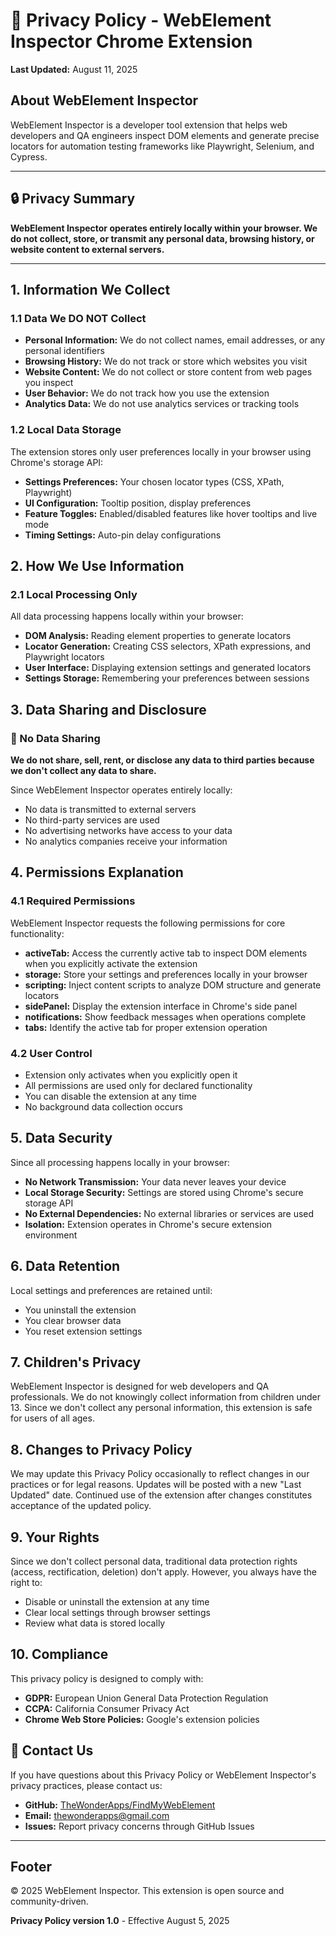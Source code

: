 # 🎯 Privacy Policy - WebElement Inspector Chrome Extension

**Last Updated:** August 11, 2025

## About WebElement Inspector

WebElement Inspector is a developer tool extension that helps web developers and QA engineers inspect DOM elements and generate precise locators for automation testing frameworks like Playwright, Selenium, and Cypress.

---

## 🔒 Privacy Summary

**WebElement Inspector operates entirely locally within your browser. We do not collect, store, or transmit any personal data, browsing history, or website content to external servers.**

---

## 1. Information We Collect

### 1.1 Data We DO NOT Collect

- **Personal Information:** We do not collect names, email addresses, or any personal identifiers
- **Browsing History:** We do not track or store which websites you visit
- **Website Content:** We do not collect or store content from web pages you inspect
- **User Behavior:** We do not track how you use the extension
- **Analytics Data:** We do not use analytics services or tracking tools

### 1.2 Local Data Storage

The extension stores only user preferences locally in your browser using Chrome's storage API:

- **Settings Preferences:** Your chosen locator types (CSS, XPath, Playwright)
- **UI Configuration:** Tooltip position, display preferences
- **Feature Toggles:** Enabled/disabled features like hover tooltips and live mode
- **Timing Settings:** Auto-pin delay configurations

## 2. How We Use Information

### 2.1 Local Processing Only

All data processing happens locally within your browser:

- **DOM Analysis:** Reading element properties to generate locators
- **Locator Generation:** Creating CSS selectors, XPath expressions, and Playwright locators
- **User Interface:** Displaying extension settings and generated locators
- **Settings Storage:** Remembering your preferences between sessions

## 3. Data Sharing and Disclosure

### 🚫 No Data Sharing

**We do not share, sell, rent, or disclose any data to third parties because we don't collect any data to share.**

Since WebElement Inspector operates entirely locally:

- No data is transmitted to external servers
- No third-party services are used
- No advertising networks have access to your data
- No analytics companies receive your information

## 4. Permissions Explanation

### 4.1 Required Permissions

WebElement Inspector requests the following permissions for core functionality:

- **activeTab:** Access the currently active tab to inspect DOM elements when you explicitly activate the extension
- **storage:** Store your settings and preferences locally in your browser
- **scripting:** Inject content scripts to analyze DOM structure and generate locators
- **sidePanel:** Display the extension interface in Chrome's side panel
- **notifications:** Show feedback messages when operations complete
- **tabs:** Identify the active tab for proper extension operation

### 4.2 User Control

- Extension only activates when you explicitly open it
- All permissions are used only for declared functionality
- You can disable the extension at any time
- No background data collection occurs

## 5. Data Security

Since all processing happens locally in your browser:

- **No Network Transmission:** Your data never leaves your device
- **Local Storage Security:** Settings are stored using Chrome's secure storage API
- **No External Dependencies:** No external libraries or services are used
- **Isolation:** Extension operates in Chrome's secure extension environment

## 6. Data Retention

Local settings and preferences are retained until:

- You uninstall the extension
- You clear browser data
- You reset extension settings

## 7. Children's Privacy

WebElement Inspector is designed for web developers and QA professionals. We do not knowingly collect information from children under 13. Since we don't collect any personal information, this extension is safe for users of all ages.

## 8. Changes to Privacy Policy

We may update this Privacy Policy occasionally to reflect changes in our practices or for legal reasons. Updates will be posted with a new "Last Updated" date. Continued use of the extension after changes constitutes acceptance of the updated policy.

## 9. Your Rights

Since we don't collect personal data, traditional data protection rights (access, rectification, deletion) don't apply. However, you always have the right to:

- Disable or uninstall the extension at any time
- Clear local settings through browser settings
- Review what data is stored locally

## 10. Compliance

This privacy policy is designed to comply with:

- **GDPR:** European Union General Data Protection Regulation
- **CCPA:** California Consumer Privacy Act
- **Chrome Web Store Policies:** Google's extension policies

## 📧 Contact Us

If you have questions about this Privacy Policy or WebElement Inspector's privacy practices, please contact us:

- **GitHub:** [TheWonderApps/FindMyWebElement](https://github.com/TheWonderApps/FindMyWebElement)
- **Email:** thewonderapps@gmail.com
- **Issues:** Report privacy concerns through GitHub Issues

---

## Footer

© 2025 WebElement Inspector. This extension is open source and community-driven.

**Privacy Policy version 1.0** - Effective August 5, 2025
